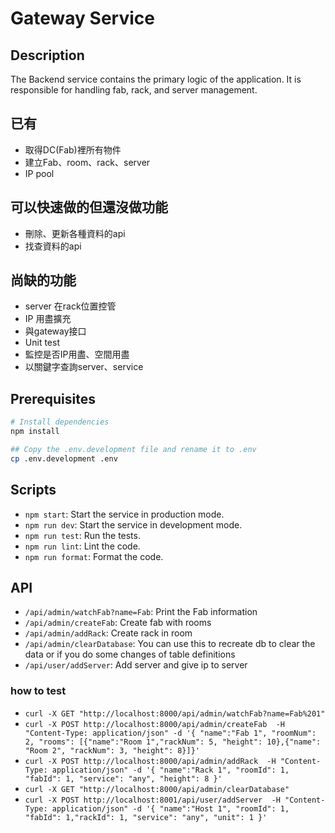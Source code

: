 # Gateway Service

## Description

The Backend service contains the primary logic of the application. It is responsible for handling fab, rack, and server management. 

## 已有

* 取得DC(Fab)裡所有物件
* 建立Fab、room、rack、server
* IP pool

## 可以快速做的但還沒做功能

* 刪除、更新各種資料的api
* 找查資料的api

## 尚缺的功能

* server 在rack位置控管
* IP 用盡擴充
* 與gateway接口
* Unit test
* 監控是否IP用盡、空間用盡
* 以關鍵字查詢server、service

## Prerequisites

```bash
# Install dependencies
npm install

## Copy the .env.development file and rename it to .env
cp .env.development .env
```

## Scripts

- `npm start`: Start the service in production mode.
- `npm run dev`: Start the service in development mode.
- `npm run test`: Run the tests.
- `npm run lint`: Lint the code.
- `npm run format`: Format the code.

## API


- `/api/admin/watchFab?name=Fab`: Print the Fab information
- `/api/admin/createFab`: Create fab with rooms
- `/api/admin/addRack`: Create rack in room 
- `/api/admin/clearDatabase`: You can use this to recreate db to clear the data or if you do some changes of table definitions
- `/api/user/addServer`: Add server and give ip to server

### how to test 


- `curl -X GET "http://localhost:8000/api/admin/watchFab?name=Fab%201"`
- `curl -X POST http://localhost:8000/api/admin/createFab  -H "Content-Type: application/json" -d '{ "name":"Fab 1", "roomNum": 2, "rooms": [{"name":"Room 1","rackNum": 5, "height": 10},{"name": "Room 2", "rackNum": 3, "height": 8}]}'`
- `curl -X POST http://localhost:8000/api/admin/addRack  -H "Content-Type: application/json" -d '{ "name":"Rack 1", "roomId": 1, "fabId": 1, "service": "any", "height": 8 }'`
- `curl -X GET "http://localhost:8000/api/admin/clearDatabase"`
- `curl -X POST http://localhost:8001/api/user/addServer  -H "Content-Type: application/json" -d '{ "name":"Host 1", "roomId": 1, "fabId": 1,"rackId": 1, "service": "any", "unit": 1 }'`